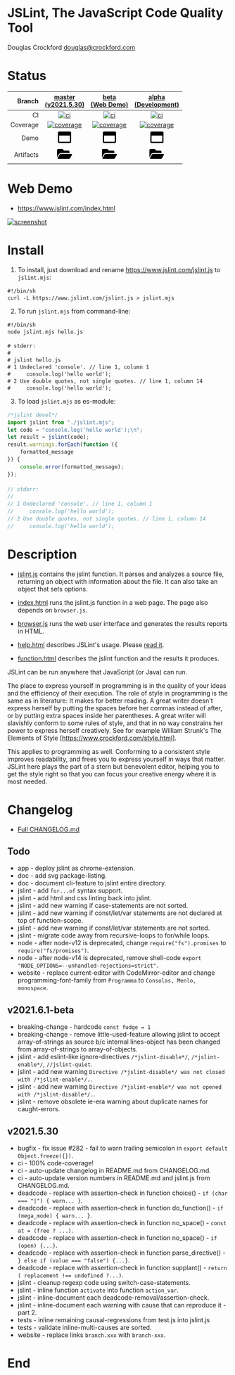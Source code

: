 # JSLint, The JavaScript Code Quality Tool

Douglas Crockford
douglas@crockford.com

# Status
| Branch | [master<br>(v2021.5.30)](https://github.com/jslint-org/jslint/tree/master) | [beta<br>(Web Demo)](https://github.com/jslint-org/jslint/tree/beta) | [alpha<br>(Development)](https://github.com/jslint-org/jslint/tree/alpha) |
|--:|:--:|:--:|:--:|
| CI | [![ci](https://github.com/jslint-org/jslint/actions/workflows/ci.yml/badge.svg?branch=master)](https://github.com/jslint-org/jslint/actions?query=branch%3Amaster) | [![ci](https://github.com/jslint-org/jslint/actions/workflows/ci.yml/badge.svg?branch=beta)](https://github.com/jslint-org/jslint/actions?query=branch%3Abeta) | [![ci](https://github.com/jslint-org/jslint/actions/workflows/ci.yml/badge.svg?branch=alpha)](https://github.com/jslint-org/jslint/actions?query=branch%3Aalpha) |
| Coverage | [![coverage](https://jslint-org.github.io/jslint/branch-master/.build/coverage/coverage-badge.svg)](https://jslint-org.github.io/jslint/branch-master/.build/coverage/index.html) | [![coverage](https://jslint-org.github.io/jslint/branch-beta/.build/coverage/coverage-badge.svg)](https://jslint-org.github.io/jslint/branch-beta/.build/coverage/index.html) | [![coverage](https://jslint-org.github.io/jslint/branch-alpha/.build/coverage/coverage-badge.svg)](https://jslint-org.github.io/jslint/branch-alpha/.build/coverage/index.html) |
| Demo | [<img src="image-window-maximize-regular.svg" height="30">](https://jslint-org.github.io/jslint/branch-master/index.html) | [<img src="image-window-maximize-regular.svg" height="30">](https://jslint-org.github.io/jslint/branch-beta/index.html) | [<img src="image-window-maximize-regular.svg" height="30">](https://jslint-org.github.io/jslint/branch-alpha/index.html) |
| Artifacts | [<img src="image-folder-open-solid.svg" height="30">](https://github.com/jslint-org/jslint/tree/gh-pages/branch-master/.build) | [<img src="image-folder-open-solid.svg" height="30">](https://github.com/jslint-org/jslint/tree/gh-pages/branch-beta/.build) | [<img src="image-folder-open-solid.svg" height="30">](https://github.com/jslint-org/jslint/tree/gh-pages/branch-alpha/.build) |

# Web Demo
- https://www.jslint.com/index.html

[![screenshot](https://jslint-org.github.io/jslint/branch-beta/.build/screenshot.browser._2fjslint_2fbranch-beta_2findex.html.png)](https://jslint-org.github.io/jslint/index.html)

# Install
1. To install, just download and rename https://www.jslint.com/jslint.js to `jslint.mjs`:
```shell
#!/bin/sh
curl -L https://www.jslint.com/jslint.js > jslint.mjs
```

2. To run `jslint.mjs` from command-line:
```shell
#!/bin/sh
node jslint.mjs hello.js

# stderr:
#
# jslint hello.js
# 1 Undeclared 'console'. // line 1, column 1
#     console.log('hello world');
# 2 Use double quotes, not single quotes. // line 1, column 14
#     console.log('hello world');
```

3. To load `jslint.mjs` as es-module:
```javascript
/*jslint devel*/
import jslint from "./jslint.mjs";
let code = "console.log('hello world');\n";
let result = jslint(code);
result.warnings.forEach(function ({
    formatted_message
}) {
    console.error(formatted_message);
});

// stderr:
//
// 1 Undeclared 'console'. // line 1, column 1
//     console.log('hello world');
// 2 Use double quotes, not single quotes. // line 1, column 14
//     console.log('hello world');
```

# Description
- [jslint.js](jslint.js) contains the jslint function. It parses and analyzes a source file, returning an object with information about the file. It can also take an object that sets options.

- [index.html](index.html) runs the jslint.js function in a web page. The page also depends on `browser.js`.

- [browser.js](browser.js) runs the web user interface and generates the results reports in HTML.

- [help.html](help.html) describes JSLint's usage. Please [read it](https://jslint-org.github.io/jslint/help.html).

- [function.html](function.html) describes the jslint function and the results it produces.

JSLint can be run anywhere that JavaScript (or Java) can run.

The place to express yourself in programming is in the quality of your ideas and
the efficiency of their execution. The role of style in programming is the same
as in literature: It makes for better reading. A great writer doesn't express
herself by putting the spaces before her commas instead of after, or by putting
extra spaces inside her parentheses. A great writer will slavishly conform to
some rules of style, and that in no way constrains her power to express herself
creatively. See for example William Strunk's The Elements of Style
[https://www.crockford.com/style.html].

This applies to programming as well. Conforming to a consistent style improves
readability, and frees you to express yourself in ways that matter. JSLint here
plays the part of a stern but benevolent editor, helping you to get the style
right so that you can focus your creative energy where it is most needed.

# Changelog
- [Full CHANGELOG.md](CHANGELOG.md)

## Todo
- app - deploy jslint as chrome-extension.
- doc - add svg package-listing.
- doc - document cli-feature to jslint entire directory.
- jslint - add `for...of` syntax support.
- jslint - add html and css linting back into jslint.
- jslint - add new warning if case-statements are not sorted.
- jslint - add new warning if const/let/var statements are not declared at top of function-scope.
- jslint - add new warning if const/let/var statements are not sorted.
- jslint - migrate code away from recursive-loops to for/while loops.
- node - after node-v12 is deprecated, change `require("fs").promises` to `require("fs/promises")`.
- node - after node-v14 is deprecated, remove shell-code `export "NODE_OPTIONS=--unhandled-rejections=strict"`.
- website - replace current-editor with CodeMirror-editor and change programming-font-family from `Programma` to `Consolas, Menlo, monospace`.

## v2021.6.1-beta
- breaking-change - hardcode `const fudge = 1`
- breaking-change - remove little-used-feature allowing jslint to accept array-of-strings as source b/c internal lines-object has been changed from array-of-strings to array-of-objects.
- jslint - add eslint-like ignore-directives `/*jslint-disable*/`, `/*jslint-enable*/`, `//jslint-quiet`.
- jslint - add new warning `Directive /*jslint-disable*/ was not closed with /*jslint-enable*/.`.
- jslint - add new warning `Directive /*jslint-enable*/ was not opened with /*jslint-disable*/.`.
- jslint - remove obsolete ie-era warning about duplicate names for caught-errors.

## v2021.5.30
- bugfix - fix issue #282 - fail to warn trailing semicolon in `export default Object.freeze({})`.
- ci - 100% code-coverage!
- ci - auto-update changelog in README.md from CHANGELOG.md.
- ci - auto-update version numbers in README.md and jslint.js from CHANGELOG.md.
- deadcode - replace with assertion-check in function choice() - `if (char === "|") { warn... }`.
- deadcode - replace with assertion-check in function do_function() - `if (mega_mode) { warn... }`.
- deadcode - replace with assertion-check in function no_space() - `const at = (free ? ...)`.
- deadcode - replace with assertion-check in function no_space() - `if (open) {...}`.
- deadcode - replace with assertion-check in function parse_directive() - `} else if (value === "false") {...}`.
- deadcode - replace with assertion-check in function supplant() - `return ( replacement !== undefined ?...)`.
- jslint - cleanup regexp code using switch-case-statements.
- jslint - inline function `activate` into function `action_var`.
- jslint - inline-document each deadcode-removal/assertion-check.
- jslint - inline-document each warning with cause that can reproduce it - part 2.
- tests - inline remaining causal-regressions from test.js into jslint.js
- tests - validate inline-multi-causes are sorted.
- website - replace links `branch.xxx` with `branch-xxx`.

# End
